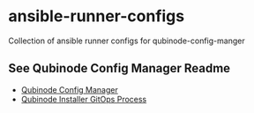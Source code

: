 # ansible-runner-configs
Collection of ansible runner configs for qubinode-config-manger 

## See Qubinode Config Manager  Readme
* [Qubinode Config Manager](https://github.com/tosin2013/qubinode-config-manager)
* [Qubinode Installer GitOps Process](https://github.com/tosin2013/qubinode-config-manager/wiki/Qubinode-Installer-GitOps-Process)